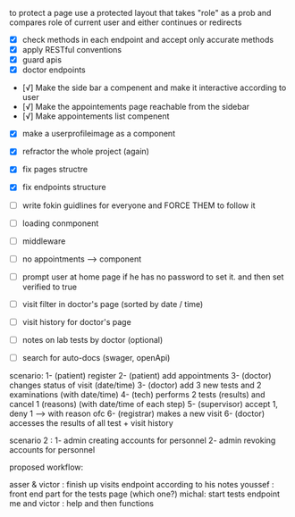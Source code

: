 to protect a page use a protected layout that takes "role" as a prob and compares role of current user and either continues or redirects 



  - [x] check methods in each endpoint and accept only accurate methods 
  - [x] apply RESTful conventions 
  - [x] guard apis
  - [x] doctor endpoints
  - [√] Make the side bar a compenent and make it interactive according to user
  - [√] Make the appointements page reachable from the sidebar
  - [√] Make appointements list compenent
  - [x] make a userprofileimage as a component
  - [x] refractor the whole project (again)
  - [x] fix pages structre
  - [x] fix endpoints structure
  - [ ] write fokin guidlines for everyone and FORCE THEM to follow it 
  - [ ] loading conmponent
  - [ ] middleware 
  - [ ] no appointments --> component
  - [ ] prompt user at home page if he has no password to set it. and then set verified to true 
  - [ ] visit filter in doctor's page (sorted by date / time)
  - [ ] visit history for doctor's page 
  - [ ] notes on lab tests by doctor (optional)
  - [ ] search for auto-docs (swager, openApi)
  

  scenario: 
  1- (patient) register 
  2- (patient) add appointments 
  3- (doctor) changes status of visit (date/time)
  3- (doctor) add 3 new tests and 2 examinations (with date/time)
  4- (tech) performs 2 tests (results) and cancel 1 (reasons) (with date/time of each step)
  5- (supervisor) accept 1, deny 1 --> with reason ofc
  6- (registrar) makes a new visit 
  6- (doctor) accesses the results of all test + visit history 


scenario 2 : 
1- admin creating accounts for personnel 
2- admin revoking accounts for personnel 


proposed workflow: 

asser & victor : finish up visits endpoint according to his notes 
youssef : front end part for the tests page (which one?)
michal: start tests endpoint 
me and victor : help and then functions 

